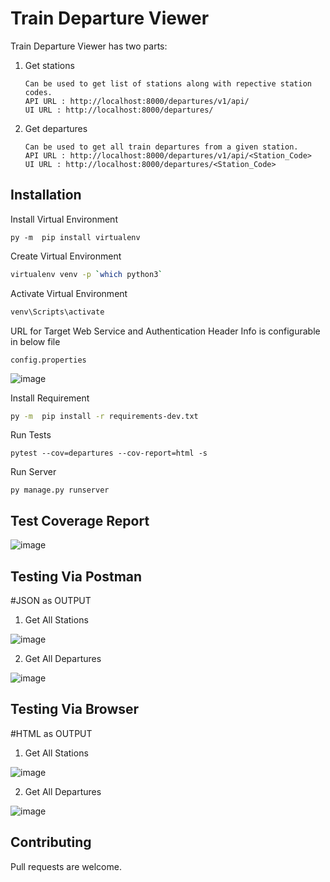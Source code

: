 # Train Departure Viewer

Train Departure Viewer has two parts:

1) Get stations

       Can be used to get list of stations along with repective station codes.
       API URL : http://localhost:8000/departures/v1/api/
       UI URL : http://localhost:8000/departures/


2) Get departures

       Can be used to get all train departures from a given station.
       API URL : http://localhost:8000/departures/v1/api/<Station_Code>
       UI URL : http://localhost:8000/departures/<Station_Code>



## Installation

Install Virtual Environment
```
py -m  pip install virtualenv
```

Create Virtual Environment

```bash
virtualenv venv -p `which python3`
```

Activate Virtual Environment

```bash
venv\Scripts\activate
```

URL for Target Web Service and Authentication Header Info is configurable in below file

```
config.properties

```
![image](https://user-images.githubusercontent.com/48081601/131246534-04fac2f2-28a0-4b9c-9dad-43478a83325a.png)


Install Requirement

```bash
py -m  pip install -r requirements-dev.txt
```

Run Tests
```
pytest --cov=departures --cov-report=html -s
```

Run Server

```
py manage.py runserver
```

## Test Coverage Report

![image](https://user-images.githubusercontent.com/48081601/131246479-22acdd11-6d60-4c42-b919-4f51701855ac.png)


## Testing Via Postman
#JSON as OUTPUT
1) Get All Stations

![image](https://user-images.githubusercontent.com/48081601/131247644-d878c17a-c21e-450b-ae3e-78366c5c8cc6.png)

2) Get All Departures

![image](https://user-images.githubusercontent.com/48081601/131247669-ab6fb84e-c5d6-47e3-8fa5-01598f23e16a.png)

## Testing Via Browser
#HTML as OUTPUT
1) Get All Stations

![image](https://user-images.githubusercontent.com/48081601/131247690-3a1353f0-8bdd-4092-bab3-6f755b804b01.png)

2) Get All Departures

![image](https://user-images.githubusercontent.com/48081601/131247709-8c6d2171-0649-4279-abc5-8dac80f53151.png)



## Contributing
Pull requests are welcome. 
